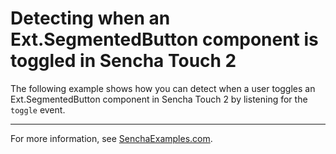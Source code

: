 # Detecting when an Ext.SegmentedButton component is toggled in Sencha Touch 2 #

The following example shows how you can detect when a user toggles an Ext.SegmentedButton component in Sencha Touch 2 by listening for the `toggle` event.

---

For more information, see [SenchaExamples.com](http://senchaexamples.com/2012/03/05/detecting-when-an-ext-segmentedbutton-component-is-toggled-in-sencha-touch-2/).